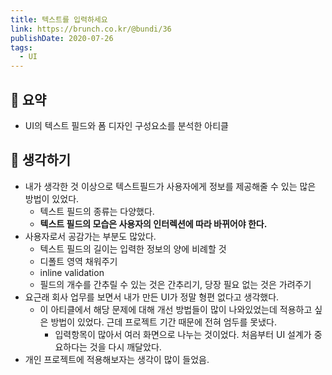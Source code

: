 ```yaml
---
title: 텍스트를 입력하세요  
link: https://brunch.co.kr/@bundi/36
publishDate: 2020-07-26
tags:
  - UI
---
```


  
## 📝 요약  

- UI의 텍스트 필드와 폼 디자인 구성요소를 분석한 아티클 

## 🤔 생각하기   
- 내가 생각한 것 이상으로 텍스트필드가 사용자에게 정보를 제공해줄 수 있는 많은 방법이 있었다.  
    - 텍스트 필드의 종류는 다양했다. 
    - **텍스트 필드의 모습은 사용자의 인터렉션에 따라 바뀌어야 한다.**  
- 사용자로서 공감가는 부분도 많았다.  
    - 텍스트 필드의 길이는 입력한 정보의 양에 비례할 것  
    - 디폴트 영역 채워주기  
    - inline validation  
    - 필드의 개수를 간추릴 수 있는 것은 간추리기, 당장 필요 없는 것은 가려주기  
- 요근래 회사 업무를 보면서 내가 만든 UI가 정말 형편 없다고 생각했다.  
    - 이 아티클에서 해당 문제에 대해 개선 방법들이 많이 나와있었는데 적용하고 싶은 방법이 있었다. 근데 프로젝트 기간 때문에 전혀 엄두를 못냈다.  
        - 입력항목이 많아서 여러 화면으로 나누는 것이었다. 처음부터 UI 설계가 중요하다는 것을 다시 깨달았다.  
- 개인 프로젝트에 적용해보자는 생각이 많이 들었음. 